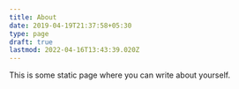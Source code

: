 ```yaml
---
title: About
date: 2019-04-19T21:37:58+05:30
type: page
draft: true
lastmod: 2022-04-16T13:43:39.020Z
---
```


This is some static page where you can write about yourself.
